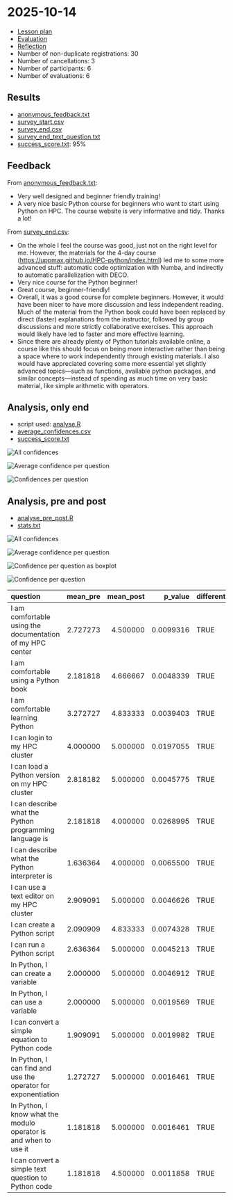 # 2025-10-14

- [Lesson plan](../../lesson_plans/20251014/README.md)
- [Evaluation](../../evaluations/20251014/README.md)
- [Reflection](../../reflections/20251014/README.md)
- Number of non-duplicate registrations: 30
- Number of cancellations: 3
- Number of participants: 6
- Number of evaluations: 6

## Results

- [anonymous_feedback.txt](anonymous_feedback.txt)
- [survey_start.csv](survey_start.csv)
- [survey_end.csv](survey_end.csv)
- [survey_end_text_question.txt](survey_end_text_question.txt)
- [success_score.txt](success_score.txt): 95%

## Feedback

From [anonymous_feedback.txt](anonymous_feedback.txt):

- Very well designed and beginner friendly training!
- A very nice basic Python course for beginners
  who want to start using Python on HPC.
  The course website is very informative and tidy. Thanks a lot!

From [survey_end.csv](survey_end.csv):

- On the whole I feel the course was good, just not on the right level for me.
  However, the materials for the 4-day course
  (<https://uppmax.github.io/HPC-python/index.html>)
  led me to some more advanced stuff: automatic code optimization with Numba,
  and indirectly to automatic parallelization with DECO.
- Very nice course for the Python beginner!
- Great course, beginner-friendly!
- Overall, it was a good course for complete beginners.
  However, it would have been nicer to have more discussion
  and less independent reading.
  Much of the material from the Python book could have been replaced
  by direct (faster) explanations from the instructor,
  followed by group discussions and more strictly collaborative exercises.
  This approach would likely have led to faster and more effective learning.
- Since there are already plenty of Python tutorials available online,
  a course like this should focus on being more interactive rather
  than being a space where to work independently through existing materials.
  I also would have appreciated covering some more essential
  yet slightly advanced topics—such as functions, available python packages,
  and similar concepts—instead of spending as much time on very basic material,
  like simple arithmetic with operators.

## Analysis, only end

- script used: [analyse.R](analyse.R)
- [average_confidences.csv](average_confidences.csv)
- [success_score.txt](success_score.txt)

![All confidences](all_confidences.png)

![Average confidence per question](average_confidences_per_question.png)

![Confidences per question](confidences_per_question.png)

## Analysis, pre and post

- [analyse_pre_post.R](analyse_pre_post.R)
- [stats.txt](stats.txt)

![All confidences](all_confidences_pre_post.png)

![Average confidence per question](average_confidences_per_question_pre_post.png)

![Confidence per question as boxplot](confidences_per_question_boxplot_pre_post.png)

![Confidence per question](confidences_per_question_pre_post.png)

<!-- markdownlint-disable MD013 --><!-- Tables cannot be split up over lines, hence will break 80 characters per line -->

|question                                                         | mean_pre| mean_post|   p_value|different |
|:----------------------------------------------------------------|--------:|---------:|---------:|:---------|
|I am comfortable using the documentation of my HPC center        | 2.727273|  4.500000| 0.0099316|TRUE      |
|I am comfortable using a Python book                             | 2.181818|  4.666667| 0.0048339|TRUE      |
|I am comfortable learning Python                                 | 3.272727|  4.833333| 0.0039403|TRUE      |
|I can login to my HPC cluster                                    | 4.000000|  5.000000| 0.0197055|TRUE      |
|I can load a Python version on my HPC cluster                    | 2.818182|  5.000000| 0.0045775|TRUE      |
|I can describe what the Python programming language is           | 2.181818|  4.000000| 0.0268995|TRUE      |
|I can describe what the Python interpreter is                    | 1.636364|  4.000000| 0.0065500|TRUE      |
|I can use a text editor on my HPC cluster                        | 2.909091|  5.000000| 0.0046626|TRUE      |
|I can create a Python script                                     | 2.090909|  4.833333| 0.0074328|TRUE      |
|I can run a Python script                                        | 2.636364|  5.000000| 0.0045213|TRUE      |
|In Python, I can create a variable                               | 2.000000|  5.000000| 0.0046912|TRUE      |
|In Python, I can use a variable                                  | 2.000000|  5.000000| 0.0019569|TRUE      |
|I can convert a simple equation to Python code                   | 1.909091|  5.000000| 0.0019982|TRUE      |
|In Python, I can find and use the operator for exponentiation    | 1.272727|  5.000000| 0.0016461|TRUE      |
|In Python, I know what the modulo operator is and when to use it | 1.181818|  5.000000| 0.0016461|TRUE      |
|I can convert a simple text question to Python code              | 1.181818|  4.500000| 0.0011858|TRUE      |

<!-- markdownlint-enable MD013 -->
